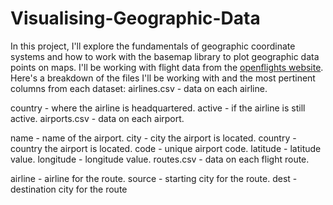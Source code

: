 # Visualising-Geographic-Data
In this project, I'll explore the fundamentals of geographic coordinate systems and how to work with the basemap library to plot geographic data points on maps. I'll be working with flight data from the [openflights website](http://openflights.org/data.html). Here's a breakdown of the files I'll be working with and the most pertinent columns from each dataset:
airlines.csv - data on each airline.

country - where the airline is headquartered.
active - if the airline is still active.
airports.csv - data on each airport.

name - name of the airport.
city - city the airport is located.
country - country the airport is located.
code - unique airport code.
latitude - latitude value.
longitude - longitude value.
routes.csv - data on each flight route.

airline - airline for the route.
source - starting city for the route.
dest - destination city for the route
